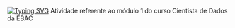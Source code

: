[![Typing SVG](https://readme-typing-svg.herokuapp.com/?color=1E90FF&size=35&center=true&vCenter=true&width=1000&lines=Modulo+1+Aprendendo+Comandos+no+GitBash)](https://git.io/typing-svg)
Atividade referente ao módulo 1 do curso Cientista de Dados da EBAC
